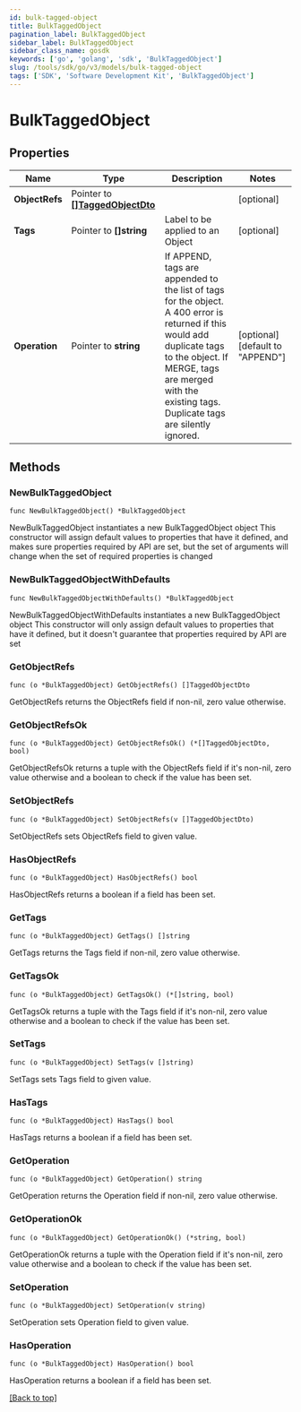 ```yaml
---
id: bulk-tagged-object
title: BulkTaggedObject
pagination_label: BulkTaggedObject
sidebar_label: BulkTaggedObject
sidebar_class_name: gosdk
keywords: ['go', 'golang', 'sdk', 'BulkTaggedObject'] 
slug: /tools/sdk/go/v3/models/bulk-tagged-object
tags: ['SDK', 'Software Development Kit', 'BulkTaggedObject']
---
```


# BulkTaggedObject

## Properties

Name | Type | Description | Notes
------------ | ------------- | ------------- | -------------
**ObjectRefs** | Pointer to [**[]TaggedObjectDto**](TaggedObjectDto) |  | [optional] 
**Tags** | Pointer to **[]string** | Label to be applied to an Object | [optional] 
**Operation** | Pointer to **string** | If APPEND, tags are appended to the list of tags for the object. A 400 error is returned if this would add duplicate tags to the object.  If MERGE, tags are merged with the existing tags. Duplicate tags are silently ignored. | [optional] [default to "APPEND"]

## Methods

### NewBulkTaggedObject

`func NewBulkTaggedObject() *BulkTaggedObject`

NewBulkTaggedObject instantiates a new BulkTaggedObject object
This constructor will assign default values to properties that have it defined,
and makes sure properties required by API are set, but the set of arguments
will change when the set of required properties is changed

### NewBulkTaggedObjectWithDefaults

`func NewBulkTaggedObjectWithDefaults() *BulkTaggedObject`

NewBulkTaggedObjectWithDefaults instantiates a new BulkTaggedObject object
This constructor will only assign default values to properties that have it defined,
but it doesn't guarantee that properties required by API are set

### GetObjectRefs

`func (o *BulkTaggedObject) GetObjectRefs() []TaggedObjectDto`

GetObjectRefs returns the ObjectRefs field if non-nil, zero value otherwise.

### GetObjectRefsOk

`func (o *BulkTaggedObject) GetObjectRefsOk() (*[]TaggedObjectDto, bool)`

GetObjectRefsOk returns a tuple with the ObjectRefs field if it's non-nil, zero value otherwise
and a boolean to check if the value has been set.

### SetObjectRefs

`func (o *BulkTaggedObject) SetObjectRefs(v []TaggedObjectDto)`

SetObjectRefs sets ObjectRefs field to given value.

### HasObjectRefs

`func (o *BulkTaggedObject) HasObjectRefs() bool`

HasObjectRefs returns a boolean if a field has been set.

### GetTags

`func (o *BulkTaggedObject) GetTags() []string`

GetTags returns the Tags field if non-nil, zero value otherwise.

### GetTagsOk

`func (o *BulkTaggedObject) GetTagsOk() (*[]string, bool)`

GetTagsOk returns a tuple with the Tags field if it's non-nil, zero value otherwise
and a boolean to check if the value has been set.

### SetTags

`func (o *BulkTaggedObject) SetTags(v []string)`

SetTags sets Tags field to given value.

### HasTags

`func (o *BulkTaggedObject) HasTags() bool`

HasTags returns a boolean if a field has been set.

### GetOperation

`func (o *BulkTaggedObject) GetOperation() string`

GetOperation returns the Operation field if non-nil, zero value otherwise.

### GetOperationOk

`func (o *BulkTaggedObject) GetOperationOk() (*string, bool)`

GetOperationOk returns a tuple with the Operation field if it's non-nil, zero value otherwise
and a boolean to check if the value has been set.

### SetOperation

`func (o *BulkTaggedObject) SetOperation(v string)`

SetOperation sets Operation field to given value.

### HasOperation

`func (o *BulkTaggedObject) HasOperation() bool`

HasOperation returns a boolean if a field has been set.


[[Back to top]](#) 


